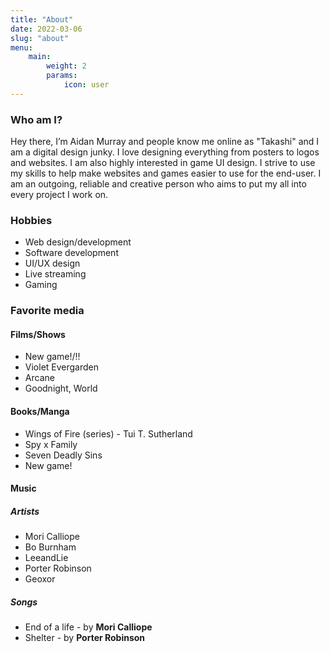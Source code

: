 ```yaml
---
title: "About"
date: 2022-03-06
slug: "about"
menu:
    main:
        weight: 2
        params: 
            icon: user
---
```


### Who am I?

Hey there, I’m Aidan Murray and people know me online as "Takashi" and I am a digital design junky. I love designing everything from posters to logos and websites. I am also highly interested in game UI design. I strive to use my skills to help make websites and games easier to use for the end-user. I am an outgoing, reliable and creative person who aims to put my all into every project I work on.

### Hobbies

- Web design/development
- Software development
- UI/UX design
- Live streaming
- Gaming

### Favorite media

#### Films/Shows

- New game!/!!
- Violet Evergarden
- Arcane
- Goodnight, World

#### Books/Manga

- Wings of Fire (series) - Tui T. Sutherland
- Spy x Family
- Seven Deadly Sins
- New game!

#### Music

##### Artists

- Mori Calliope
- Bo Burnham
- LeeandLie
- Porter Robinson
- Geoxor

##### Songs

- End of a life - by **Mori Calliope**
- Shelter - by **Porter Robinson**